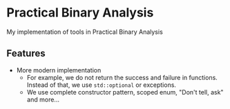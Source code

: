 # Practical Binary Analysis
My implementation of tools in Practical Binary Analysis

## Features
- More modern implementation
  - For example, we do not return the success and failure in functions. Instead of that, we use `std::optional` or exceptions.
  - We use complete constructor pattern, scoped enum, "Don't tell, ask" and more...
